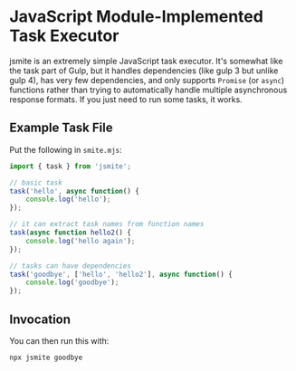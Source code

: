 # JavaScript Module-Implemented Task Executor

jsmite is an extremely simple JavaScript task executor.  It's somewhat like the
task part of Gulp, but it handles dependencies (like gulp 3 but unlike gulp 4),
has very few dependencies, and only supports `Promise` (or `async`) functions
rather than trying to automatically handle multiple asynchronous response
formats.  If you just need to run some tasks, it works.

## Example Task File

Put the following in `smite.mjs`:

```javascript
import { task } from 'jsmite';

// basic task
task('hello', async function() {
    console.log('hello');
});

// it can extract task names from function names
task(async function hello2() {
    console.log('hello again');
});

// tasks can have dependencies
task('goodbye', ['hello', 'hello2'], async function() {
    console.log('goodbye');
});
```

## Invocation

You can then run this with:

```javascript
npx jsmite goodbye
```
